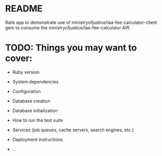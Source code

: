 # README

Rails app to demonstrate use of ministryofjustice/laa-fee-calculator-client gem
to consume the ministryofjustice/laa-fee-calculator API.

# TODO: Things you may want to cover:

* Ruby version

* System dependencies

* Configuration

* Database creation

* Database initialization

* How to run the test suite

* Services (job queues, cache servers, search engines, etc.)

* Deployment instructions

* ...
